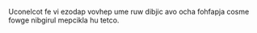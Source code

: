 Uconelcot fe vi ezodap vovhep ume ruw dibjic avo ocha fohfapja cosme fowge nibgirul mepcikla hu tetco.